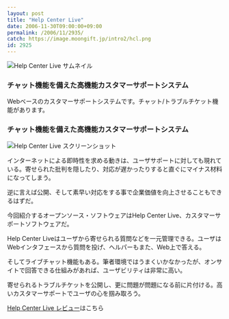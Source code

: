 ```yaml
---
layout: post
title: "Help Center Live"
date: 2006-11-30T09:00:00+09:00
permalink: /2006/11/2935/
catch: https://image.moongift.jp/intro2/hcl.png
id: 2925
---
```

 ![Help Center Live サムネイル](https://image.moongift.jp/intro2/hcl.t.png "Help Center Live サムネイル")
  

### チャット機能を備えた高機能カスタマーサポートシステム
  
Webベースのカスタマーサポートシステムです。チャット/トラブルチケット機能があります。  
<!--more-->  

### チャット機能を備えた高機能カスタマーサポートシステム
  

![Help Center Live スクリーンショット](https://image.moongift.jp/intro2/hcl.png "Help Center Live スクリーンショット")

  

インターネットによる即時性を求める動きは、ユーザサポートに対しても現れている。寄せられた批判を隠したり、対応が遅かったりすると直ぐにマイナス材料になってしまう。

  

逆に言えば公開、そして素早い対応をする事で企業価値を向上させることもできるはずだ。

  

今回紹介するオープンソース・ソフトウェアはHelp Center Live、カスタマーサポートソフトウェアだ。

  

Help Center Liveはユーザから寄せられる質問などを一元管理できる。ユーザはWebインタフェースから質問を投げ、ヘルパーもまた、Web上で答える。

  

そしてライブチャット機能もある。筆者環境ではうまくいかなかったが、オンサイトで回答できる仕組みがあれば、ユーザビリティは非常に高い。

  

寄せられるトラブルチケットを公開し、更に問題が問題になる前に片付ける。高いカスタマーサポートでユーザの心を掴み取ろう。

  

[Help Center Live レビュー](http://oss.moongift.jp/review/i-2936.html)はこちら

